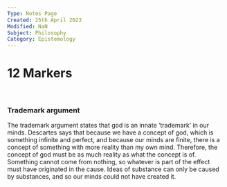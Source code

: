 ```yaml
---
Type: Notes Page
Created: 25th April 2023
Modified: NaN
Subject: Philosophy
Category: Epistemology
---
```

# 12 Markers

</br>

### Trademark argument

The trademark argument states that god is an innate ‘trademark’ in our minds. Descartes says that because we have a concept of god, which is something infinite and perfect, and because our minds are finite, there is a concept of something with more reality than my own mind. Therefore, the concept of god must be as much reality as what the concept is of. Something cannot come from nothing, so whatever is part of the effect must have originated in the cause. Ideas of substance can only be caused by substances, and so our minds could not have created it. 